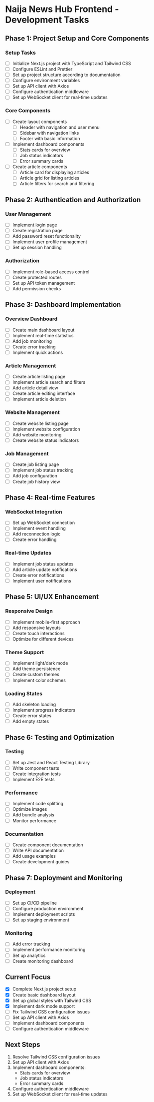 # Naija News Hub Frontend - Development Tasks

## Phase 1: Project Setup and Core Components

### Setup Tasks
- [ ] Initialize Next.js project with TypeScript and Tailwind CSS
- [ ] Configure ESLint and Prettier
- [ ] Set up project structure according to documentation
- [ ] Configure environment variables
- [ ] Set up API client with Axios
- [ ] Configure authentication middleware
- [ ] Set up WebSocket client for real-time updates

### Core Components
- [ ] Create layout components
  - [ ] Header with navigation and user menu
  - [ ] Sidebar with navigation links
  - [ ] Footer with basic information
- [ ] Implement dashboard components
  - [ ] Stats cards for overview
  - [ ] Job status indicators
  - [ ] Error summary cards
- [ ] Create article components
  - [ ] Article card for displaying articles
  - [ ] Article grid for listing articles
  - [ ] Article filters for search and filtering

## Phase 2: Authentication and Authorization

### User Management
- [ ] Implement login page
- [ ] Create registration page
- [ ] Add password reset functionality
- [ ] Implement user profile management
- [ ] Set up session handling

### Authorization
- [ ] Implement role-based access control
- [ ] Create protected routes
- [ ] Set up API token management
- [ ] Add permission checks

## Phase 3: Dashboard Implementation

### Overview Dashboard
- [ ] Create main dashboard layout
- [ ] Implement real-time statistics
- [ ] Add job monitoring
- [ ] Create error tracking
- [ ] Implement quick actions

### Article Management
- [ ] Create article listing page
- [ ] Implement article search and filters
- [ ] Add article detail view
- [ ] Create article editing interface
- [ ] Implement article deletion

### Website Management
- [ ] Create website listing page
- [ ] Implement website configuration
- [ ] Add website monitoring
- [ ] Create website status indicators

### Job Management
- [ ] Create job listing page
- [ ] Implement job status tracking
- [ ] Add job configuration
- [ ] Create job history view

## Phase 4: Real-time Features

### WebSocket Integration
- [ ] Set up WebSocket connection
- [ ] Implement event handling
- [ ] Add reconnection logic
- [ ] Create error handling

### Real-time Updates
- [ ] Implement job status updates
- [ ] Add article update notifications
- [ ] Create error notifications
- [ ] Implement user notifications

## Phase 5: UI/UX Enhancement

### Responsive Design
- [ ] Implement mobile-first approach
- [ ] Add responsive layouts
- [ ] Create touch interactions
- [ ] Optimize for different devices

### Theme Support
- [ ] Implement light/dark mode
- [ ] Add theme persistence
- [ ] Create custom themes
- [ ] Implement color schemes

### Loading States
- [ ] Add skeleton loading
- [ ] Implement progress indicators
- [ ] Create error states
- [ ] Add empty states

## Phase 6: Testing and Optimization

### Testing
- [ ] Set up Jest and React Testing Library
- [ ] Write component tests
- [ ] Create integration tests
- [ ] Implement E2E tests

### Performance
- [ ] Implement code splitting
- [ ] Optimize images
- [ ] Add bundle analysis
- [ ] Monitor performance

### Documentation
- [ ] Create component documentation
- [ ] Write API documentation
- [ ] Add usage examples
- [ ] Create development guides

## Phase 7: Deployment and Monitoring

### Deployment
- [ ] Set up CI/CD pipeline
- [ ] Configure production environment
- [ ] Implement deployment scripts
- [ ] Set up staging environment

### Monitoring
- [ ] Add error tracking
- [ ] Implement performance monitoring
- [ ] Set up analytics
- [ ] Create monitoring dashboard

## Current Focus
- [x] Complete Next.js project setup
- [x] Create basic dashboard layout
- [x] Set up global styles with Tailwind CSS
- [x] Implement dark mode support
- [ ] Fix Tailwind CSS configuration issues
- [ ] Set up API client with Axios
- [ ] Implement dashboard components
- [ ] Configure authentication middleware

## Next Steps
1. Resolve Tailwind CSS configuration issues
2. Set up API client with Axios
3. Implement dashboard components:
   - Stats cards for overview
   - Job status indicators
   - Error summary cards
4. Configure authentication middleware
5. Set up WebSocket client for real-time updates 
